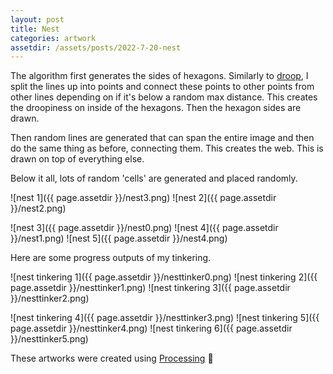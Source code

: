 ```yaml
---
layout: post
title: Nest
categories: artwork
assetdir: /assets/posts/2022-7-20-nest
---
```


The algorithm first generates the sides of hexagons. Similarly to [droop](https://allyradomski.art/artwork/droop), I split the lines up into points and connect these points to other points from other lines depending on if it's below a random max distance. This creates the droopiness on inside of the hexagons. Then the hexagon sides are drawn.

Then random lines are generated that can span the entire image and then do the same thing as before, connecting them. This creates the web. This is drawn on top of everything else.

Below it all, lots of random 'cells' are generated and placed randomly.

![nest 1]({{ page.assetdir }}/nest3.png)
![nest 2]({{ page.assetdir }}/nest2.png)

![nest 3]({{ page.assetdir }}/nest0.png)
![nest 4]({{ page.assetdir }}/nest1.png)
![nest 5]({{ page.assetdir }}/nest4.png)

Here are some progress outputs of my tinkering.

![nest tinkering 1]({{ page.assetdir }}/nesttinker0.png)
![nest tinkering 2]({{ page.assetdir }}/nesttinker1.png)
![nest tinkering 3]({{ page.assetdir }}/nesttinker2.png)

![nest tinkering 4]({{ page.assetdir }}/nesttinker3.png)
![nest tinkering 5]({{ page.assetdir }}/nesttinker4.png)
![nest tinkering 6]({{ page.assetdir }}/nesttinker5.png)


These artworks were created using [Processing](https://processing.org/overview) 💖